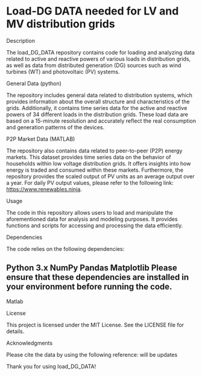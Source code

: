 # Load-DG DATA needed for LV and MV distribution grids

Description

The load_DG_DATA repository contains code for loading and analyzing data related to active and reactive powers of various loads in distribution grids, as well as data from distributed generation (DG) sources such as wind turbines (WT) and photovoltaic (PV) systems.

General Data (python)

The repository includes general data related to distribution systems, which provides information about the overall structure and characteristics of the grids. Additionally, it contains time series data for the active and reactive powers of 34 different loads in the distribution grids. These load data are based on a 15-minute resolution and accurately reflect the real consumption and generation patterns of the devices.

P2P Market Data (MATLAB)

The repository also contains data related to peer-to-peer (P2P) energy markets. This dataset provides time series data on the behavior of households within low voltage distribution grids. It offers insights into how energy is traded and consumed within these markets. Furthermore, the repository provides the scaled output of PV units as an average output over a year. For daily PV output values, please refer to the following link: https://www.renewables.ninja.

Usage

The code in this repository allows users to load and manipulate the aforementioned data for analysis and modeling purposes. It provides functions and scripts for accessing and processing the data efficiently.

Dependencies

The code relies on the following dependencies:

Python 3.x
NumPy
Pandas
Matplotlib
Please ensure that these dependencies are installed in your environment before running the code.
--
Matlab

License

This project is licensed under the MIT License. See the LICENSE file for details.

Acknowledgments

Please cite the data by using the following reference: will be updates

Thank you for using load_DG_DATA!
